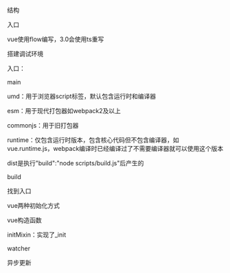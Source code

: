 结构 

入口

vue使用flow编写，3.0会使用ts重写

搭建调试环境

入口：

main

umd：用于浏览器script标签，默认包含运行时和编译器

esm：用于现代打包器如webpack2及以上

commonjs：用于旧打包器

runtime：仅包含运行时版本，包含核心代码但不包含编译器，如vue.runtime.js，webpack编译时已经编译过了不需要编译器就可以使用这个版本

dist是执行"build":"node scripts/build.js"后产生的

build

找到入口

vue两种初始化方式

vue构造函数

initMixin：实现了_init



watcher

异步更新 